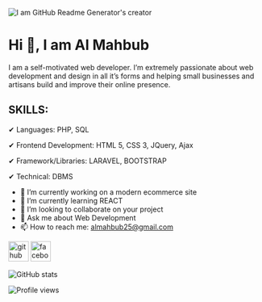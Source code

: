 ![I am GitHub Readme Generator's creator](https://ventasoftware.com/wp-content/uploads/2020/02/syntax-highlight.png)
# Hi 👋, I am Al Mahbub



I am a self-motivated web developer. I’m extremely passionate about web development and design in all it’s forms and helping small businesses and artisans build and improve their online presence. 

## SKILLS:

✔ Languages: PHP, SQL

✔ Frontend Development: HTML 5, CSS 3, JQuery, Ajax

✔ Framework/Libraries: LARAVEL, BOOTSTRAP  

✔ Technical: DBMS

- 🔭 I’m currently working on a modern ecommerce site 
- 🌱 I’m currently learning REACT 
- 👯 I’m looking to collaborate on your project 
- 💬 Ask me about Web Development 
- 📫 How to reach me: almahbub25@gmail.com 


[<img src='https://cdn.jsdelivr.net/npm/simple-icons@3.0.1/icons/github.svg' alt='github' height='40'>](https://github.com/mahbubartisan)  [<img src='https://cdn.jsdelivr.net/npm/simple-icons@3.0.1/icons/facebook.svg' alt='facebook' height='40'>](https://www.facebook.com/mahbub.hossain.71066)  

![GitHub stats](https://github-readme-stats.vercel.app/api?username=mahbubartisan&show_icons=true)  

![Profile views](https://gpvc.arturio.dev/mahbubartisan)  
